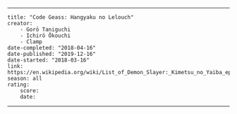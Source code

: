 ---

    title: "Code Geass: Hangyaku no Lelouch"
    creator:
        - Gorō Taniguchi
        - Ichirō Ōkouchi
        - Clamp
    date-completed: "2018-04-16"
    date-published: "2019-12-16"
    date-started: "2018-03-16"
    link: https://en.wikipedia.org/wiki/List_of_Demon_Slayer:_Kimetsu_no_Yaiba_episodes
    season: all
    rating:
        score:
        date:

---